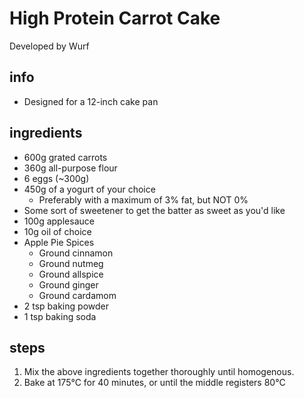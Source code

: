 # High Protein Carrot Cake
Developed by Wurf

## info  
* Designed for a 12-inch cake pan  

## ingredients
* 600g grated carrots
* 360g all-purpose flour
* 6 eggs (~300g)
* 450g of a yogurt of your choice
    * Preferably with a maximum of 3% fat, but NOT 0%
* Some sort of sweetener to get the batter as sweet as you'd like
* 100g applesauce
* 10g oil of choice
* Apple Pie Spices
    * Ground cinnamon
    * Ground nutmeg
    * Ground allspice
    * Ground ginger
    * Ground cardamom
* 2 tsp baking powder
* 1 tsp baking soda


## steps  
1. Mix the above ingredients together thoroughly until homogenous.
2. Bake at 175°C for 40 minutes, or until the middle registers 80°C 